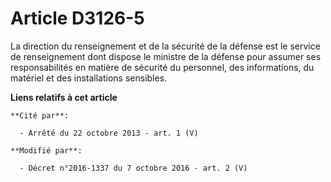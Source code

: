 # Article D3126-5

La          direction du renseignement et de la sécurité de la défense est le service de renseignement dont dispose le
ministre de la défense pour assumer ses responsabilités en matière de sécurité du personnel, des informations, du matériel et
des installations sensibles.

**Liens relatifs à cet article**

	**Cité par**:

	  - Arrêté du 22 octobre 2013 - art. 1 (V)

	**Modifié par**:

	  - Décret n°2016-1337 du 7 octobre 2016 - art. 2 (V)

